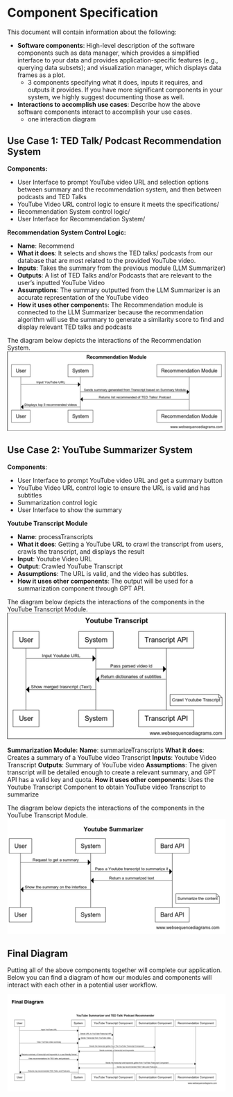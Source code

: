 # Component Specification

This document will contain information about the following:
- **Software components**: High-level description of the software components such as data manager, which provides a simplified interface to your data and provides application-specific features (e.g., querying data subsets); and visualization manager, which displays data frames as a plot.
  - 3 components specifying what it does, inputs it requires, and outputs it provides. If you have more significant components in your system, we     highly suggest documenting those as well.
- **Interactions to accomplish use cases**: Describe how the above software components interact to accomplish your use cases.
  - one interaction diagram

## Use Case 1: TED Talk/ Podcast Recommendation System 

**Components:**
- User Interface to prompt YouTube video URL and selection options between summary and the recommendation system, and then between podcasts and TED Talks
- YouTube Video URL control logic to ensure it meets the specifications/
- Recommendation System control logic/
- User Interface for Recommendation System/

**Recommendation System Control Logic:**
- **Name**: Recommend
- **What it does**: It selects and shows the TED talks/ podcasts from our database that are most related to the provided YouTube video.
- **Inputs**: Takes the summary from the previous module (LLM Summarizer) 
- **Outputs**: A list of TED Talks and/or Podcasts that are relevant to the user’s inputted YouTube Video
- **Assumptions**: The summary outputted from the LLM Summarizer is an accurate representation of the YouTube video
- **How it uses other component**s: The Recommendation module is connected to the LLM Summarizer because the recommendation algorithm will use the summary to generate a similarity score to find and display relevant TED talks and podcasts

The diagram below depicts the interactions of the Recommendation System.  
![image](recommendation_module.png)

## Use Case 2: YouTube Summarizer System

**Components**:
- User Interface to prompt YouTube video URL and get a summary button
- YouTube Video URL control logic to ensure the URL is valid and has subtitles
- Summarization control logic
- User Interface to show the summary

**Youtube Transcript Module**
- **Name**: processTranscripts
- **What it does**: Getting a YouTube URL to crawl the transcript from users, crawls the transcript, and displays the result
- **Input**: Youtube Video URL
- **Output**: Crawled YouTube Transcript
- **Assumptions**: The URL is valid, and the video has subtitles.
- **How it uses other components**: The output will be used for a summarization component through GPT API.

The diagram below depicts the interactions of the components in the YouTube Transcript Module. 
![image](yttranscript_module.png)

**Summarization Module:**
**Name**: summarizeTranscripts
**What it does**: Creates a summary of a YouTube video Transcript
**Inputs**: Youtube Video Transcript
**Outputs**: Summary of YouTube video
**Assumptions**: The given transcript will be detailed enough to create a relevant summary, and GPT API has a valid key and quota.
**How it uses other components**: Uses the Youtube Transcript Component to obtain YouTube video Transcript to summarize

The diagram below depicts the interactions of the components in the YouTube Transcript Module. 
![image](summarizer_module.png)

## Final Diagram

Putting all of the above components together will complete our application. Below you can find a diagram of how our modules and components will interact with each other in a potential user workflow. 

![image](final_diagram.png)


